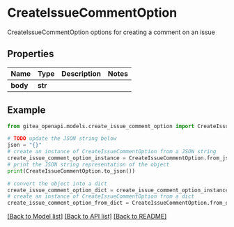 # CreateIssueCommentOption

CreateIssueCommentOption options for creating a comment on an issue

## Properties

Name | Type | Description | Notes
------------ | ------------- | ------------- | -------------
**body** | **str** |  | 

## Example

```python
from gitea_openapi.models.create_issue_comment_option import CreateIssueCommentOption

# TODO update the JSON string below
json = "{}"
# create an instance of CreateIssueCommentOption from a JSON string
create_issue_comment_option_instance = CreateIssueCommentOption.from_json(json)
# print the JSON string representation of the object
print(CreateIssueCommentOption.to_json())

# convert the object into a dict
create_issue_comment_option_dict = create_issue_comment_option_instance.to_dict()
# create an instance of CreateIssueCommentOption from a dict
create_issue_comment_option_from_dict = CreateIssueCommentOption.from_dict(create_issue_comment_option_dict)
```
[[Back to Model list]](../README.md#documentation-for-models) [[Back to API list]](../README.md#documentation-for-api-endpoints) [[Back to README]](../README.md)


